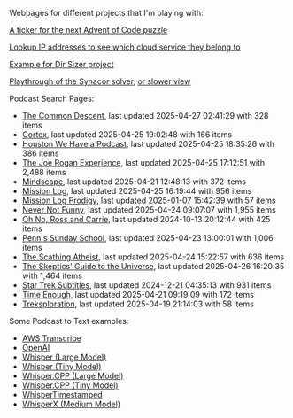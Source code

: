 Webpages for different projects that I'm playing with:

[A ticker for the next Advent of Code puzzle](https://seligman.github.io/aoc_ticker.html)

[Lookup IP addresses to see which cloud service they belong to](https://seligman.github.io/cloud-ips/index.html)

[Example for Dir Sizer project](https://seligman.github.io/dir_sizer/cost_example.html)

[Playthrough of the Synacor solver](https://seligman.github.io/synacor/run_script_speed.html), [or slower view](https://seligman.github.io/synacor/run_script.html)

Podcast Search Pages:
<!-- Podcasts Start -->
* [The Common Descent](https://seligman.github.io/podcasts/common_descent/common_descent.html), last updated 2025-04-27 02:41:29 with 328 items
* [Cortex](https://seligman.github.io/podcasts/cortex_pod/cortex_pod.html), last updated 2025-04-25 19:02:48 with 166 items
* [Houston We Have a Podcast](https://seligman.github.io/podcasts/houston_we_have_a_podcast/houston_we_have_a_podcast.html), last updated 2025-04-25 18:35:26 with 386 items
* [The Joe Rogan Experience](https://seligman.github.io/podcasts/jre/jre.html), last updated 2025-04-25 17:12:51 with 2,488 items
* [Mindscape](https://seligman.github.io/podcasts/mindscape/mindscape.html), last updated 2025-04-21 12:48:13 with 372 items
* [Mission Log](https://seligman.github.io/podcasts/mission_log/mission_log.html), last updated 2025-04-25 16:19:44 with 956 items
* [Mission Log Prodigy](https://seligman.github.io/podcasts/ml_prodigy/ml_prodigy.html), last updated 2025-01-07 15:42:39 with 57 items
* [Never Not Funny](https://seligman.github.io/podcasts/nevernotfunny/nevernotfunny.html), last updated 2025-04-24 09:07:07 with 1,955 items
* [Oh No, Ross and Carrie](https://seligman.github.io/podcasts/oh_no/oh_no.html), last updated 2024-10-13 20:12:44 with 425 items
* [Penn's Sunday School](https://seligman.github.io/podcasts/penn_sunday_school/penn_sunday_school.html), last updated 2025-04-23 13:00:01 with 1,006 items
* [The Scathing Atheist](https://seligman.github.io/podcasts/scathing/scathing.html), last updated 2025-04-24 15:22:57 with 636 items
* [The Skeptics' Guide to the Universe](https://seligman.github.io/podcasts/sgu/sgu.html), last updated 2025-04-26 16:20:35 with 1,464 items
* [Star Trek Subtitles](https://seligman.github.io/star_trek_subtitles/star_trek_subtitles.html), last updated 2024-12-21 04:35:13 with 931 items
* [Time Enough](https://seligman.github.io/podcasts/time_enough/time_enough.html), last updated 2025-04-21 09:19:09 with 172 items
* [Treksploration](https://seligman.github.io/podcasts/treksploration/treksploration.html), last updated 2025-04-19 21:14:03 with 58 items
<!-- Podcasts End -->

Some Podcast to Text examples:
* [AWS Transcribe](https://seligman.github.io/podcast_to_text/Example-Results-AWS-Transcribe.html)
* [OpenAI](https://seligman.github.io/podcast_to_text/Example-Results-OpenAI.html)
* [Whisper (Large Model)](https://seligman.github.io/podcast_to_text/Example-Results-Whisper-Large.html)
* [Whisper (Tiny Model)](https://seligman.github.io/podcast_to_text/Example-Results-Whisper-Tiny.html)
* [Whisper.CPP (Large Model)](https://seligman.github.io/podcast_to_text/Example-Results-Whisper_CPP-Large.html)
* [Whisper.CPP (Tiny Model)](https://seligman.github.io/podcast_to_text/Example-Results-Whisper_CPP-Tiny.html)
* [WhisperTimestamped](https://seligman.github.io/podcast_to_text/Example-Results-WhisperTimestamped-Medium.html)
* [WhisperX (Medium Model)](https://seligman.github.io/podcast_to_text/Example-Results-WhisperX-Medium.html)
